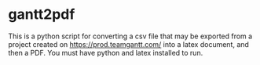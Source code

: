 # gantt2pdf
This is a python script for converting a csv file that may be exported from a project created on https://prod.teamgantt.com/ into a latex document, and then a PDF. You must have python and latex installed to run.
